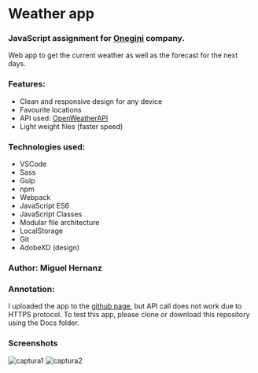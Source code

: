 # Weather app
### JavaScript assignment for [Onegini](https://www.onegini.com/) company.

Web app to get the current weather as well as the forecast for the next days.

### Features:
- Clean and responsive design for any device
- Favourite locations
- API used: [OpenWeatherAPI](https://openweathermap.org/api) 
- Light weight files (faster speed)

### Technologies used:
- VSCode
- Sass
- Gulp
- npm
- Webpack
- JavaScript ES6
- JavaScript Classes 
- Modular file architecture
- LocalStorage
- Git
- AdobeXD (design)

### Author: Miguel Hernanz 

### Annotation: 
I uploaded the app to the [github page](https://mighercas.github.io/weather/), but API call does not work due to HTTPS protocol.
To test this app, please clone or download this repository using the Docs folder.

### Screenshots
![captura1](https://user-images.githubusercontent.com/29380502/43291233-febbb5fc-9130-11e8-9486-7d52e02feeaf.PNG)
![captura2](https://user-images.githubusercontent.com/29380502/43291234-fed71cd4-9130-11e8-9106-e5e3be1ff05f.PNG)
